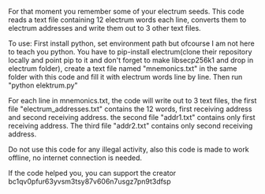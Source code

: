 For that moment you remember some of your electrum seeds.
This code reads a text file containing 12 electrum words each line, converts them to electrum addresses and write them out to 3 other text files.

To use:
First install python, set environment path but ofcourse I am not here to teach you python.
You have to pip-install electrum(clone their repository locally and point pip to it and don't forget to make libsecp256k1 and drop in electrum folder), create a text file named "mnemonics.txt" in the same 
folder with this code and fill it with electrum words line by line.
Then run "python elektrum.py"

For each line in mnemonics.txt, the code will write out to 3 text files, the first file "electrum_addresses.txt" contains the 12 words, first receiving address and second receiving address.
the second file "addr1.txt" contains only first receiving address. The third file "addr2.txt" contains only second receiving address.

Do not use this code for any illegal activity, also this code is made to work offline, no internet connection is needed.

If the code helped you, you can support the creator
bc1qv0pfur63yvsm3tsy87v606n7usgz7pn9t3dfsp
